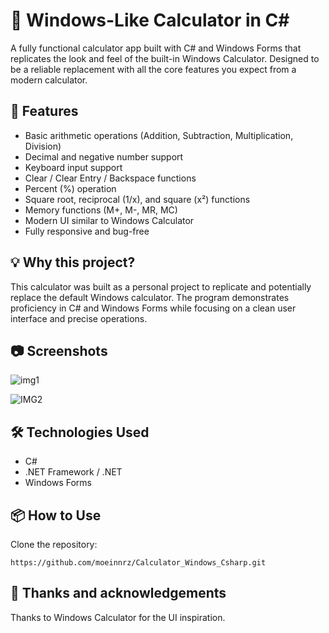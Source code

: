 # 🧮 Windows-Like Calculator in C#

A fully functional calculator app built with C# and Windows Forms that replicates the look and feel of the built-in Windows Calculator. Designed to be a reliable replacement with all the core features you expect from a modern calculator.

## 🚀 Features

- Basic arithmetic operations (Addition, Subtraction, Multiplication, Division)
- Decimal and negative number support
- Keyboard input support
- Clear / Clear Entry / Backspace functions
- Percent (%) operation
- Square root, reciprocal (1/x), and square (x²) functions
- Memory functions (M+, M-, MR, MC)
- Modern UI similar to Windows Calculator
- Fully responsive and bug-free

## 💡 Why this project?

This calculator was built as a personal project to replicate and potentially replace the default Windows calculator. The program demonstrates proficiency in C# and Windows Forms while focusing on a clean user interface and precise operations.

## 📷 Screenshots
![img1](https://github.com/user-attachments/assets/cb82acb1-7a23-43c6-b9da-61b4dd36f1d1)

![IMG2](https://github.com/user-attachments/assets/65aa6eaf-49fe-4040-a800-3381c664832e)

## 🛠️ Technologies Used

- C#
- .NET Framework / .NET 
- Windows Forms

## 📦 How to Use

Clone the repository:
```
https://github.com/moeinnrz/Calculator_Windows_Csharp.git
```
## 🙌 Thanks and acknowledgements
Thanks to Windows Calculator for the UI inspiration.

